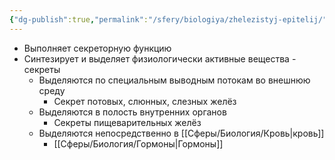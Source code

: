 ```yaml
---
{"dg-publish":true,"permalink":"/sfery/biologiya/zhelezistyj-epitelij/","tags":["Анатомия"]}
---
```


- Выполняет секреторную функцию
- Синтезирует и выделяет физиологически активные вещества - секреты
	- Выделяются по специальным выводным потокам во внешнюю среду 
		- Секрет потовых, слюнных, слезных желёз
	- Выделяются в полость внутренних органов
		- Секреты пищеварительных желёз
	- Выделяются непосредственно в [[Сферы/Биология/Кровь\|кровь]]
		- [[Сферы/Биология/Гормоны\|Гормоны]]